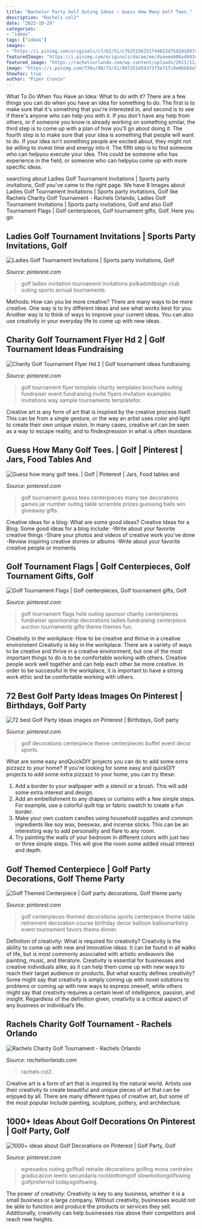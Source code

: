 ```yaml
---
title: "Bachelor Party Golf Outing Ideas ~ Guess How Many Golf Tees."
description: "Rachels col2"
date: "2022-10-29"
categories:
- "ideas"
tags: ["ideas"]
images:
- "https://i.pinimg.com/originals/c7/b2/51/c7b25156251f44822d75d2d1097c78fe.jpg"
featuredImage: "https://i.pinimg.com/originals/da/ae/ee/daaeeeb06a4b93c842e4fc66c33907e8.jpg"
featured_image: "https://rachelsorlando.com/wp-content/uploads/2011/12/112011_rachaels_d300-167-1.jpg"
image: "https://i.pinimg.com/736x/80/73/51/807351d593f3f5e717c9e66b84e57f53--golf-table-decorations-golf-centerpieces.jpg"
ShowToc: true
author: "Piper Cronin"
---
```



What To Do When You Have an Idea: What to do with it?
There are a few things you can do when you have an idea for something to do. The first is to make sure that it's something that you're interested in, and second is to see if there's anyone who can help you with it. If you don't have any help from others, or if someone you know is already working on something similar, the third step is to come up with a plan of how you'll go about doing it. The fourth step is to make sure that your idea is something that people will want to do. If your idea isn't something people are excited about, they might not be willing to invest time and energy into it. The fifth step is to find someone who can helpyou execute your idea. This could be someone who has experience in the field, or someone who can helpyou come up with more specific ideas.

	

		
searching about Ladies Golf Tournament Invitations | Sports party invitations, Golf you've came to the right page. We have 8 Images about Ladies Golf Tournament Invitations | Sports party invitations, Golf like Rachels Charity Golf Tournament - Rachels Orlando, Ladies Golf Tournament Invitations | Sports party invitations, Golf and also Golf Tournament Flags | Golf centerpieces, Golf tournament gifts, Golf. Here you go:
		
    
## Ladies Golf Tournament Invitations | Sports Party Invitations, Golf

<img loading=lazy src="https://i.pinimg.com/originals/da/ae/ee/daaeeeb06a4b93c842e4fc66c33907e8.jpg" onerror="this.onerror=null;this.src='https://tse4.mm.bing.net/th?id=OIP.A10kPSKXg08A-fB6TAjajgHaLZ&amp;pid=15.1';" alt="Ladies Golf Tournament Invitations | Sports party invitations, Golf">

_Source: pinterest.com_

>golf ladies invitation tournament invitations polkadotdesign club outing sports annual tournaments. 

	

Methods: How can you be more creative?
There are many ways to be more creative. One way is to try different ideas and see what works best for you. Another way is to think of ways to improve your current ideas. You can also use creativity in your everyday life to come up with new ideas.

    
## Charity Golf Tournament Flyer Hd 2 | Golf Tournament Ideas Fundraising

<img loading=lazy src="https://i.pinimg.com/originals/c7/b2/51/c7b25156251f44822d75d2d1097c78fe.jpg" onerror="this.onerror=null;this.src='https://tse4.mm.bing.net/th?id=OIP.hH-Y3F3Z_GBdG7QnprjpiwHaK3&amp;pid=15.1';" alt="Charity Golf Tournament Flyer Hd 2 | Golf tournament ideas fundraising">

_Source: pinterest.com_

>golf tournament flyer template charity templates brochure outing fundraiser event fundraising invite flyers invitation examples invitations way sample tournaments templatefor. 

	

Creative art is any form of art that is inspired by the creative process itself. This can be from a single gesture, or the way an artist uses color and light to create their own unique vision. In many cases, creative art can be seen as a way to escape reality, and to findexpression in what is often mundane.

    
## Guess How Many Golf Tees. | Golf | Pinterest | Jars, Food Tables And

<img loading=lazy src="https://s-media-cache-ak0.pinimg.com/736x/93/f8/5f/93f85f59f6060426fc64cff9e91c216e.jpg" onerror="this.onerror=null;this.src='https://tse4.mm.bing.net/th?id=OIP.c-i7YmXOMeALOWX4R8EmCAHaE8&amp;pid=15.1';" alt="Guess how many golf tees. | Golf | Pinterest | Jars, Food tables and">

_Source: pinterest.com_

>golf tournament guess tees centerpieces many tee decorations games jar number outing table scramble prizes guessing balls win giveaway gifts. 

	

Creative ideas for a blog: What are some good ideas?
Creative Ideas for a Blog:
Some good ideas for a blog include: 
-Write about your favorite creative things 
-Share your photos and videos of creative work you’ve done 
-Review inspiring creative stories or albums 
-Write about your favorite creative people or moments

    
## Golf Tournament Flags | Golf Centerpieces, Golf Tournament Gifts, Golf

<img loading=lazy src="https://i.pinimg.com/originals/d7/ae/b4/d7aeb453dc05614c7e708bca85cafac4.jpg" onerror="this.onerror=null;this.src='https://tse3.mm.bing.net/th?id=OIP.jG4JFiCesJ1qgJhTTEyCEgHaIx&amp;pid=15.1';" alt="Golf Tournament Flags | Golf centerpieces, Golf tournament gifts, Golf">

_Source: pinterest.com_

>golf tournament flags hole outing sponsor charity centerpieces fundraiser sponsorship decorations ladies fundraising centerpiece auction tournaments gifts theme themes fun. 

	

Creativity in the workplace: How to be creative and thrive in a creative environment
Creativity is key in the workplace. There are a variety of ways to be creative and thrive in a creative environment, but one of the most important things to do is to be comfortable working with others. Creative people work well together and can help each other be more creative. In order to be successful in the workplace, it is important to have a strong work ethic and be comfortable working with others.

    
## 72 Best Golf Party Ideas Images On Pinterest | Birthdays, Golf Party

<img loading=lazy src="https://i.pinimg.com/736x/80/73/51/807351d593f3f5e717c9e66b84e57f53--golf-table-decorations-golf-centerpieces.jpg" onerror="this.onerror=null;this.src='https://tse2.mm.bing.net/th?id=OIP.6nrMAvCpisULrDrUA8I85QHaNI&amp;pid=15.1';" alt="72 best Golf Party Ideas images on Pinterest | Birthdays, Golf party">

_Source: pinterest.com_

>golf decorations centerpiece theme centerpieces buffet event decor sports. 

	

What are some easy andQuickDIY projects you can do to add some extra pizzazz to your home?
If you're looking for some easy and quickDIY projects to add some extra pizzazz to your home, you can try these:
1. Add a border to your wallpaper with a stencil or a brush. This will add some extra interest and design.
2. Add an embellishment to any drapes or curtains with a few simple steps. For example, use a colorful quilt top or fabric swatch to create a fun border.
3. Make your own custom candles using household supplies and common ingredients like soy wax, beeswax, and incense sticks. This can be an interesting way to add personality and flare to any room.
4. Try painting the walls of your bedroom in different colors with just two or three simple steps. This will give the room some added visual interest and depth.

    
## Golf Themed Centerpiece | Golf Party Decorations, Golf Theme Party

<img loading=lazy src="https://i.pinimg.com/originals/10/48/1e/10481ee02b9884e3214024e1f07fb8a0.jpg" onerror="this.onerror=null;this.src='https://tse3.mm.bing.net/th?id=OIP.pLQmv2gkTt4AVwmDgy7UswHaJ4&amp;pid=15.1';" alt="Golf Themed Centerpiece | Golf party decorations, Golf theme party">

_Source: pinterest.com_

>golf centerpieces themed decorations sports centerpiece theme table retirement decoration course birthday decor balloon balloonartistry event tournament favors thema dinner. 

	

Definition of creativity: What is required for creativity?
Creativity is the ability to come up with new and innovative ideas. It can be found in all walks of life, but is most commonly associated with artistic endeavors like painting, music, and literature. Creativity is essential for businesses and creative individuals alike, as it can help them come up with new ways to reach their target audience or products. But what exactly defines creativity? Some might say that creativity is simply coming up with novel solutions to problems or coming up with new ways to express oneself, while others might say that creativity requires a certain level of intelligence, passion, and insight. Regardless of the definition given, creativity is a critical aspect of any business or individual’s life.

    
## Rachels Charity Golf Tournament - Rachels Orlando

<img loading=lazy src="https://rachelsorlando.com/wp-content/uploads/2011/12/112011_rachaels_d300-167-1.jpg" onerror="this.onerror=null;this.src='https://tse1.mm.bing.net/th?id=OIP.6o8Kn4MleOggV8vI67riKwHaE6&amp;pid=15.1';" alt="Rachels Charity Golf Tournament - Rachels Orlando">

_Source: rachelsorlando.com_

>rachels col2. 

	

Creative art is a form of art that is inspired by the natural world. Artists use their creativity to create beautiful and unique pieces of art that can be enjoyed by all. There are many different types of creative art, but some of the most popular include painting, sculpture, pottery, and architecture.

    
## 1000+ Ideas About Golf Decorations On Pinterest | Golf Party, Golf

<img loading=lazy src="https://i.pinimg.com/originals/65/29/05/65290542ac39120baf47ef23f7cf08ac.jpg" onerror="this.onerror=null;this.src='https://tse3.mm.bing.net/th?id=OIP.ESabBlYUz9djq2j1FuY4HAHaJ4&amp;pid=15.1';" alt="1000+ ideas about Golf Decorations on Pinterest | Golf Party, Golf">

_Source: pinterest.com_

>egresados outing golfball retraite décorations golfing mona centrales graducacion leerlo secundaria rockbottomgolf slowmotiongolfswing golfpreferred todaysgolfswing. 

	

The power of creativity:
Creativity is key to any business, whether it is a small business or a large company. Without creativity, businesses would not be able to function and produce the products or services they sell. Additionally, creativity can help businesses rise above their competitors and reach new heights.

